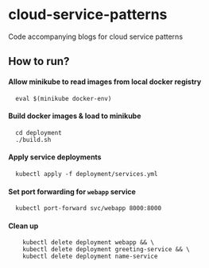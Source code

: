 # cloud-service-patterns
Code accompanying blogs for cloud service patterns

## How to run?
#### Allow minikube to read images from local docker registry
```shell
  eval $(minikube docker-env)
```

#### Build docker images & load to minikube
```shell
  cd deployment
  ./build.sh
```

#### Apply service deployments
```shell
  kubectl apply -f deployment/services.yml
```

#### Set port forwarding for `webapp` service
```shell
  kubectl port-forward svc/webapp 8000:8000
```

#### Clean up
```shell
    kubectl delete deployment webapp && \
    kubectl delete deployment greeting-service && \
    kubectl delete deployment name-service
```